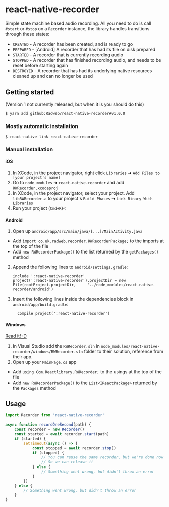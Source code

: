 
# react-native-recorder

Simple state machine based audio recording. All you need to do is call `#start` or `#stop` on a
`Recorder` instance, the library handles transitions through these states:

- `CREATED` - A recorder has been created, and is ready to go
- `PREPARED` - [Android] A recorder that has had its file on disk prepared
- `STARTED` - A recorder that is currently recording audio
- `STOPPED` - A recorder that has finished recording audio, and needs to be reset before starting again
- `DESTROYED` - A recorder that has had its underlying native resources cleaned up and can no longer be used

## Getting started

(Version 1 not currently released, but when it is you should do this)

`$ yarn add github:Radweb/react-native-recorder#v1.0.0`

### Mostly automatic installation

`$ react-native link react-native-recorder`

### Manual installation


#### iOS

1. In XCode, in the project navigator, right click `Libraries` ➜ `Add Files to [your project's name]`
2. Go to `node_modules` ➜ `react-native-recorder` and add `RWRecorder.xcodeproj`
3. In XCode, in the project navigator, select your project. Add `libRWRecorder.a` to your project's `Build Phases` ➜ `Link Binary With Libraries`
4. Run your project (`Cmd+R`)<

#### Android

1. Open up `android/app/src/main/java/[...]/MainActivity.java`
  - Add `import co.uk.radweb.recorder.RWRecorderPackage;` to the imports at the top of the file
  - Add `new RWRecorderPackage()` to the list returned by the `getPackages()` method
2. Append the following lines to `android/settings.gradle`:
  	```
  	include ':react-native-recorder'
  	project(':react-native-recorder').projectDir = new File(rootProject.projectDir, 	'../node_modules/react-native-recorder/android')
  	```
3. Insert the following lines inside the dependencies block in `android/app/build.gradle`:
  	```
      compile project(':react-native-recorder')
  	```

#### Windows
[Read it! :D](https://github.com/ReactWindows/react-native)

1. In Visual Studio add the `RWRecorder.sln` in `node_modules/react-native-recorder/windows/RWRecorder.sln` folder to their solution, reference from their app.
2. Open up your `MainPage.cs` app
  - Add `using Com.Reactlibrary.RWRecorder;` to the usings at the top of the file
  - Add `new RWRecorderPackage()` to the `List<IReactPackage>` returned by the `Packages` method


## Usage
```javascript
import Recorder from 'react-native-recorder'

async function recordOneSecond(path) {
	const recorder = new Recorder()
	const started = await recorder.start(path)
	if (started) {
		setTimeout(async () => {
			const stopped = await recorder.stop()
			if (stopped) {
				// You can reuse the same recorder, but we're done now
				// So we can release it
			} else {
				// Something went wrong, but didn't throw an error
			}
		})
	} else {
		// Something went wrong, but didn't throw an error
	}
}
```
  